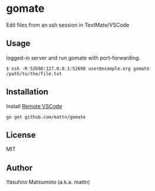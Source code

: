 # gomate

Edit files from an ssh session in TextMate/VSCode

## Usage

logged-in server and run gomate with port-forwarding.

```
$ ssh -R 52698:127.0.0.1:52698 user@example.org gomate /path/to/the/file.txt
```

## Installation

Install [Remote VSCode](https://marketplace.visualstudio.com/items?itemName=rafaelmaiolla.remote-vscode)

```
go get github.com/mattn/gomate
```

## License

MIT

## Author

Yasuhiro Matsumoto (a.k.a. mattn)
